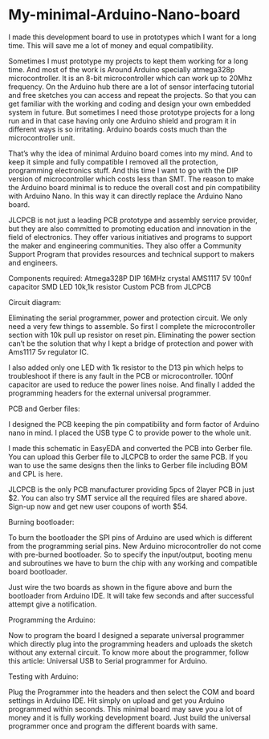 # My-minimal-Arduino-Nano-board
I made this development board to use in prototypes which I want for a long time. This will save me a lot of money and equal compatibility.

Sometimes I must prototype my projects to kept them working for a long time. And most of the work is Around Arduino specially atmega328p microcontroller. It is an 8-bit microcontroller which can work up to 20Mhz frequency. On the Arduino hub there are a lot of sensor interfacing tutorial and free sketches you can access and repeat the projects. So that you can get familiar with the working and coding and design your own embedded system in future. But sometimes I need those prototype projects for a long run and in that case having only one Arduino shield and program it in different ways is so irritating. Arduino boards costs much than the microcontroller unit.

That’s why the idea of minimal Arduino board comes into my mind. And to keep it simple and fully compatible I removed all the protection, programming electronics stuff. And this time I want to go with the DIP version of microcontroller which costs less than SMT. The reason to make the Arduino board minimal is to reduce the overall cost and pin compatibility with Arduino Nano. In this way it can directly replace the Arduino Nano board.

JLCPCB is not just a leading PCB prototype and assembly service provider, but they are also committed to promoting education and innovation in the field of electronics. They offer various initiatives and programs to support the maker and engineering communities. They also offer a Community Support Program that provides resources and technical support to makers and engineers.

Components required:
Atmega328P DIP
16MHz crystal
AMS1117 5V
100nf capacitor
SMD LED
10k,1k resistor
Custom PCB from JLCPCB

Circuit diagram:

Eliminating the serial programmer, power and protection circuit. We only need a very few things to assemble. So first I complete the microcontroller section with 10k pull up resistor on reset pin. Eliminating the power section can’t be the solution that why I kept a bridge of protection and power with Ams1117 5v regulator IC.

I also added only one LED with 1k resistor to the D13 pin which helps to troubleshoot if there is any fault in the PCB or microcontroller. 100nf capacitor are used to reduce the power lines noise. And finally I added the programming headers for the external universal programmer.

PCB and Gerber files:

I designed the PCB keeping the pin compatibility and form factor of Arduino nano in mind. I placed the USB type C to provide power to the whole unit.

I made this schematic in EasyEDA and converted the PCB into Gerber file. You can upload this Gerber file to JLCPCB to order the same PCB. If you wan to use the same designs then the links to Gerber file including BOM and CPL is here.

JLCPCB is the only PCB manufacturer providing 5pcs of 2layer PCB in just $2. You can also try SMT service all the required files are shared above. Sign-up now and get new user coupons of worth $54.

Burning bootloader:

To burn the bootloader the SPI pins of Arduino are used which is different from the programming serial pins. New Arduino microcontroller do not come with pre-burned bootloader. So to specify the input/output, booting menu and subroutines we have to burn the chip with any working and compatible board bootloader.

Just wire the two boards as shown in the figure above and burn the bootloader from Arduino IDE. It will take few seconds and after successful attempt give a notification.

Programming the Arduino:

Now to program the board I designed a separate universal programmer which directly plug into the programming headers and uploads the sketch without any external circuit. To know more about the programmer, follow this article: Universal USB to Serial programmer for Arduino.

Testing with Arduino:

Plug the Programmer into the headers and then select the COM and board settings in Arduino IDE. Hit simply on upload and get you Arduino programmed within seconds. This minimal board may save you a lot of money and it is fully working development board. Just build the universal programmer once and program the different boards with same.
